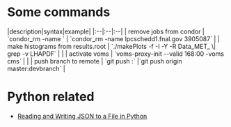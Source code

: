 # Some commands

<col width="70%" />
|description|syntax|example|
|:--|:--|:--|
| remove jobs from condor | `condor_rm -name <schedd> <cluster>` | `condor_rm -name lpcschedd1.fnal.gov 3905087` |
| make histograms from results.root | `./makePlots -f -I <file> -Y <year> -R Data_MET_<year> \| grep -v LHAPDF` | |
| activate voms | `voms-proxy-init --valid 168:00 -voms cms` | |
| push branch to remote | `git push <remote>  <local branch>:<new remote branch>` |`git push origin master:devbranch`  |

# Python related

- [Reading and Writing JSON to a File in Python](https://stackabuse.com/reading-and-writing-json-to-a-file-in-python/)

